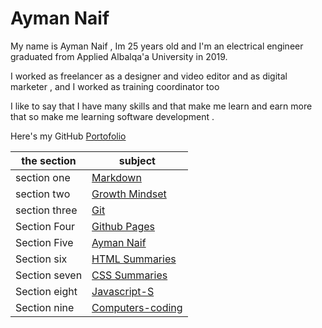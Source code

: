 # Ayman Naif

My name is Ayman Naif , Im 25 years old and I'm an electrical engineer graduated from Applied Albalqa'a University in 2019.

I worked as freelancer as a designer and video editor and as digital marketer , and I worked as training coordinator too 

I like to say that I have many skills and that make me learn and earn more that so make me learning software development .

 

Here's my GitHub [Portofolio](https://github.com/AymanNaif)

the section | subject
------------ | -------------
section one | [Markdown](https://aymannaif.github.io/reading-notes/markdown)
section two | [Growth Mindset](https://aymannaif.github.io/reading-notes/growth-mindset)
section three | [Git](https://aymannaif.github.io/reading-notes/git)
Section Four | [Github Pages](https://aymannaif.github.io/reading-notes/github-pages)
Section Five | [Ayman Naif](https://aymannaif.github.io/reading-notes/AymanNaif)
Section six  | [ HTML Summaries](https://aymannaif.github.io/reading-notes/HTML-S)
Section seven  | [ CSS Summaries](https://aymannaif.github.io/reading-notes/Css-S)
Section eight  | [ Javascript-S](https://aymannaif.github.io/reading-notes/Javascript-S)
Section nine | [ Computers-coding](https://aymannaif.github.io/reading-notes/Computers-coding)
